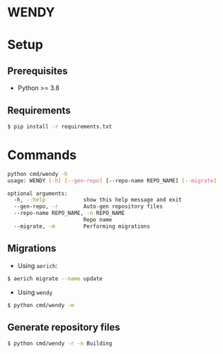 WENDY
=====

# Setup

## Prerequisites

- Python >= 3.8

## Requirements

```bash
$ pip install -r requirements.txt
```

# Commands

```bash
python cmd/wendy -h      
usage: WENDY [-h] [--gen-repo] [--repo-name REPO_NAME] [--migrate]

optional arguments:
  -h, --help            show this help message and exit
  --gen-repo, -r        Auto-gen repository files
  --repo-name REPO_NAME, -n REPO_NAME
                        Repo name
  --migrate, -m         Performing migrations
```

## Migrations

- Using `aerich`:

```bash
$ aerich migrate --name update
```

- Using `wendy`

```bash
$ python cmd/wendy -m
```

## Generate repository files

```bash
$ python cmd/wendy -r -n Building
```
